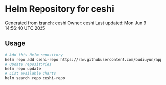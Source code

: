 # Helm Repository for ceshi
Generated from branch: ceshi
Owner: ceshi
Last updated: Mon Jun  9 14:56:40 UTC 2025

## Usage
```bash
# Add this Helm repository
helm repo add ceshi-repo https://raw.githubusercontent.com/budiuyun/appStore/helm-ceshi/
# Update repositories
helm repo update
# List available charts
helm search repo ceshi-repo
```
